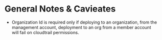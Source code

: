 # General Notes & Cavieates

* Organization Id is required only if deploying to an organization, from the management account,
deployment to an org from a member account will fail on cloudtrail permissions.

<!-- * ClientRegions contains all the regions the client is operation in,
the client main region, included in the list but determind by the region the main stack is deployed to. -->
